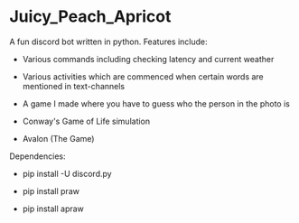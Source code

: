 # Juicy_Peach_Apricot

A fun discord bot written in python. Features include:

* Various commands including checking latency and current weather

* Various activities which are commenced when certain words are mentioned in text-channels

* A game I made where you have to guess who the person in the photo is

* Conway's Game of Life simulation

* Avalon (The Game)


Dependencies:

* pip install -U discord.py

* pip install praw

* pip install apraw
